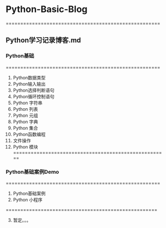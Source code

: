 # Python-Basic-Blog
=====================================================

## Python学习记录博客.md
### Python基础

=====================================================

1. Python数据类型
2. Python输入输出
3. Python选择判断语句
4. Python循环控制语句
5. Python 字符串
6. Python 列表
7. Python 元组
8. Python 字典
9. Python 集合
10. Python函数编程
11. 文件操作
12. Python 模块
=====================================================

### Python基础案例Demo

=====================================================
1. Python基础案例
2. Python 小程序

====================================================

3. 暂定。。。
